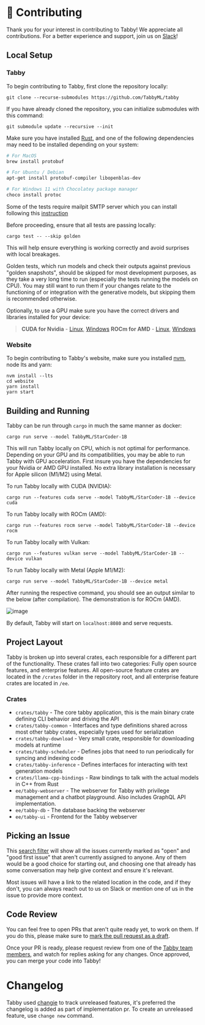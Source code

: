 # 🤝 Contributing

Thank you for your interest in contributing to Tabby! We appreciate all contributions. For a better experience and support, join us on [Slack](https://links.tabbyml.com/join-slack)!

## Local Setup

### Tabby

To begin contributing to Tabby, first clone the repository locally:

```
git clone --recurse-submodules https://github.com/TabbyML/tabby
```

If you have already cloned the repository, you can initialize submodules with this command:

```
git submodule update --recursive --init
```

Make sure you have installed [Rust](https://www.rust-lang.org/learn/get-started), and one of the following dependencies may need to be installed depending on your system:

```bash
# For MacOS
brew install protobuf

# For Ubuntu / Debian
apt-get install protobuf-compiler libopenblas-dev

# For Windows 11 with Chocolatey package manager
choco install protoc
```

Some of the tests require mailpit SMTP server which you can install following this [instruction](https://github.com/axllent/mailpit?tab=readme-ov-file#installation)

Before proceeding, ensure that all tests are passing locally:

```
cargo test -- --skip golden
```

This will help ensure everything is working correctly and avoid surprises with local breakages.

Golden tests, which run models and check their outputs against previous "golden snapshots", should be skipped for most development purposes, as they take a very long time to run (especially the tests running the models on CPU). You may still want to run them if your changes relate to the functioning of or integration with the generative models, but skipping them is recommended otherwise.

Optionally, to use a GPU make sure you have the correct drivers and libraries installed for your device:

> **CUDA for Nvidia** - [Linux](https://docs.nvidia.com/cuda/cuda-installation-guide-linux/index.html), [Windows](https://docs.nvidia.com/cuda/cuda-installation-guide-microsoft-windows/index.html)
> **ROCm for AMD** - [Linux](https://rocm.docs.amd.com/projects/install-on-linux/en/latest/tutorial/quick-start.html), [Windows](https://rocm.docs.amd.com/projects/install-on-linux/en/latest/)

### Website

To begin contributing to Tabby's website, make sure you installed [nvm](https://github.com/nvm-sh/nvm?tab=readme-ov-file#install--update-script), node lts and yarn:

```
nvm install --lts
cd website
yarn install
yarn start
```
## Building and Running

Tabby can be run through `cargo` in much the same manner as docker:

```
cargo run serve --model TabbyML/StarCoder-1B
```

This will run Tabby locally on CPU, which is not optimal for performance. Depending on your GPU and its compatibilities, you may be able to run Tabby with GPU acceleration. First insure you have the dependencies for your Nvidia or AMD GPU installed. No extra library installation is necessary for Apple silicon (M1/M2) using Metal.

To run Tabby locally with CUDA (NVIDIA):

```
cargo run --features cuda serve --model TabbyML/StarCoder-1B --device cuda
```

To run Tabby locally with ROCm (AMD):

```
cargo run --features rocm serve --model TabbyML/StarCoder-1B --device rocm
```

To run Tabby locally with Vulkan:

```
cargo run --features vulkan serve --model TabbyML/StarCoder-1B --device vulkan
```

To run Tabby locally with Metal (Apple M1/M2):

```
cargo run serve --model TabbyML/StarCoder-1B --device metal
```

After running the respective command, you should see an output similar to the below (after compilation). The demonstration is for ROCm (AMD).

![image](https://github.com/TabbyML/tabby/assets/14198267/8f21d495-882d-462c-b426-7c495f38a5d8)

By default, Tabby will start on `localhost:8080` and serve requests.

## Project Layout

Tabby is broken up into several crates, each responsible for a different part of the functionality. These crates fall into two categories: Fully open source features, and enterprise features. All open-source feature crates are located in the `/crates` folder in the repository root, and all enterprise feature crates are located in `/ee`.

### Crates

- `crates/tabby` - The core tabby application, this is the main binary crate defining CLI behavior and driving the API
- `crates/tabby-common` - Interfaces and type definitions shared across most other tabby crates, especially types used for serialization
- `crates/tabby-download` - Very small crate, responsible for downloading models at runtime
- `crates/tabby-scheduler` - Defines jobs that need to run periodically for syncing and indexing code
- `crates/tabby-inference` - Defines interfaces for interacting with text generation models
- `crates/llama-cpp-bindings` - Raw bindings to talk with the actual models in C++ from Rust
- `ee/tabby-webserver` - The webserver for Tabby with privilege management and a chatbot playground. Also includes GraphQL API implementation.
- `ee/tabby-db` - The database backing the webserver
- `ee/tabby-ui` - Frontend for the Tabby webserver

## Picking an Issue

This [search filter](https://github.com/TabbyML/tabby/issues?q=is%3Aissue+is%3Aopen+label%3A%22good+first+issue%22+no%3Aassignee) will show all the issues currently marked as "open" and "good first issue" that aren't currently assigned to anyone.
Any of them would be a good choice for starting out, and choosing one that already has some conversation may help give context and ensure it's relevant.

Most issues will have a link to the related location in the code, and if they don't, you can always reach out to us on Slack or mention one of us in the issue to provide more context.

## Code Review

You can feel free to open PRs that aren't quite ready yet, to work on them. If you do this, please make sure to [mark the pull request as a draft](https://docs.github.com/en/pull-requests/collaborating-with-pull-requests/proposing-changes-to-your-work-with-pull-requests/changing-the-stage-of-a-pull-request).

Once your PR is ready, please request review from one of the [Tabby team members](https://github.com/orgs/TabbyML/people), and watch for replies asking for any changes. Once approved, you can merge your code into Tabby!

# Changelog

Tabby used [changie](changie.dev) to track unreleased features, it's preferred the changelog is added as part of implementation pr. To create an unreleased feature, use `change new` command.
